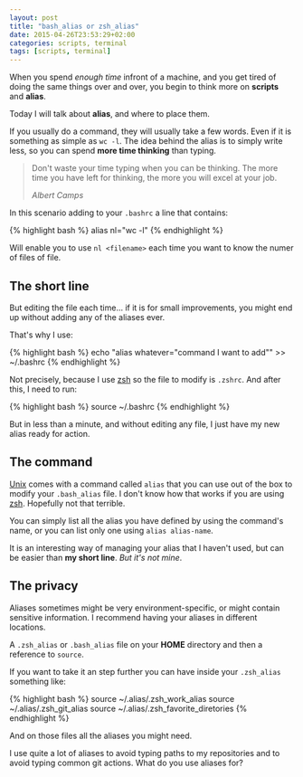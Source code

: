 ```yaml
---
layout: post
title: "bash_alias or zsh_alias"
date: 2015-04-26T23:53:29+02:00
categories: scripts, terminal
tags: [scripts, terminal]
---
```


When you spend _enough time_ infront of a machine, and you get tired of doing the same things over and over, you begin to think more on **scripts** and **alias**.

Today I will talk about **alias**, and where to place them.

If you usually do a command, they will usually take a few words. Even if it is something as simple as `wc -l`. The idea behind the alias is to simply write less, so you can spend **more time thinking** than typing.

<blockquote><p>Don't waste your time typing when you can be thinking. The more time you have left for thinking, the more you will excel at your job.</p><footer><cite>Albert Camps</cite></footer></blockquote>

In this scenario adding to your `.bashrc` a line that contains:

{% highlight bash %}
alias nl="wc -l"
{% endhighlight %}

Will enable you to use `nl <filename>` each time you want to know the numer of files of file.

## The short line

But editing the file each time... if it is for small improvements, you might end up without adding any of the aliases ever.

That's why I use:

{% highlight bash %}
echo "alias whatever=\"command I want to add\"" >> ~/.bashrc
{% endhighlight %}

Not precisely, because I use [zsh][zsh] so the file to modify is `.zshrc`. And after this, I need to run:

{% highlight bash %}
source ~/.bashrc
{% endhighlight %}

But in less than a minute, and without editing any file, I just have my new alias ready for action.

## The command

[Unix][unix] comes with a command called `alias` that you can use out of the box to modify your `.bash_alias` file. I don't know how that works if you are using [zsh][zsh]. Hopefully not that terrible.

You can simply list all the alias you have defined by using the command's name, or you can list only one using `alias alias-name`.

It is an interesting way of managing your alias that I haven't used, but can be easier than **my short line**. _But it's not mine_.

## The privacy

Aliases sometimes might be very environment-specific, or might contain sensitive information. I recommend having your aliases in different locations.

A `.zsh_alias` or `.bash_alias` file on your **HOME** directory and then a reference to `source`.

If you want to take it an step further you can have inside your `.zsh_alias` something like:

{% highlight bash %}
source ~/.alias/.zsh_work_alias
source ~/.alias/.zsh_git_alias
source ~/.alias/.zsh_favorite_diretories
{% endhighlight %}

And on those files all the aliases you might need.

I use quite a lot of aliases to avoid typing paths to my repositories and to avoid typing common git actions. What do you use aliases for?

[zsh]: http://www.zsh.org/
[unix]: http://www.unix.org/
